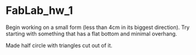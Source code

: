 FabLab_hw_1
===========

Begin working on a small form (less than 4cm in its biggest direction). 
Try starting with something that has a flat bottom and minimal overhang.

Made half circle with triangles cut out of it.
